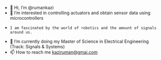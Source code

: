 - 👋 Hi, I’m @rumankazi
- 👀 I’m interested in controlling actuators and obtain sensor data using microcontrollers
-     I am fascinated by the world of robotics and the amount of signals around us.
- 🌱 I’m currently doing my Master of Science in Electrical Engineering (Track: Signals & Systems)
- 📫 How to reach me kaziruman@gmai.com

<!---
rumankazi/rumankazi is a ✨ special ✨ repository because its `README.md` (this file) appears on your GitHub profile.
You can click the Preview link to take a look at your changes.
--->
